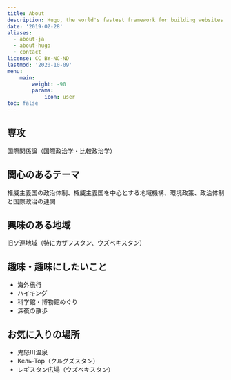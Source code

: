 ```yaml
---
title: About
description: Hugo, the world's fastest framework for building websites
date: '2019-02-28'
aliases:
  - about-ja
  - about-hugo
  - contact
license: CC BY-NC-ND
lastmod: '2020-10-09'
menu:
    main: 
        weight: -90
        params:
            icon: user
toc: false
---
```


## 専攻
国際関係論（国際政治学・比較政治学）

## 関心のあるテーマ
権威主義国の政治体制、権威主義国を中心とする地域機構、環境政策、政治体制と国際政治の連関

## 興味のある地域
旧ソ連地域（特にカザフスタン、ウズベキスタン）

## 趣味・趣味にしたいこと
* 海外旅行
* ハイキング
* 科学館・博物館めぐり
* 深夜の散歩

## お気に入りの場所
* 鬼怒川温泉
* Кель-Тор（クルグズスタン）
* レギスタン広場（ウズベキスタン）